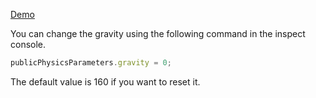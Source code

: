 [Demo](https://rangarajanpraneeth.github.io/canvas-cloth-simulation/)

You can change the gravity using the following command in the inspect console.

```javascript
publicPhysicsParameters.gravity = 0;
```

The default value is 160 if you want to reset it.
